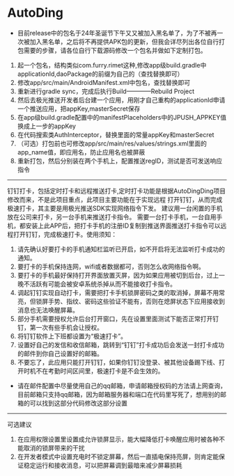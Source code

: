 # AutoDing
+ 目前release中的包名于24年圣诞节下午又又被加入黑名单了，为了不被再一次被加入黑名单，之后将不再提供APK包的更新，但我会详尽列出各位自行打包需要的步骤，请各位自行下载源码修改一个包名并做如下定制打包。
1. 起一个包名，结构类似com.furry.rimet这种,修改app级build.gradle中applicationId,daoPackage的前缀为自己的（查找替换即可）
2. 修改app/src/main/AndroidManifest.xml中包名，查找替换即可
3. 重新进行gradle sync，完成后执行Build————Rebuild Project
4. 然后去极光推送开发者后台建一个应用，用刚才自己重构的applicationId申请一个推送应用，把appKey,masterSecret保存
5. 在app级build.gradle配置中的manifestPlaceholders中的JPUSH_APPKEY值换成上一步的appKey
6. 在代码搜索类AuthInterceptor，替换里面的常量appKey和masterSecret
7. （可选）打包前也可修改app/src/main/res/values/strings.xml里面的app_name值，即应用名，防止应用名也被屏蔽
8. 重新打包，然后分别装在两个手机上，配置推送regID，测试是否可发送响应指令
-------------
钉钉打卡，包括定时打卡和远程推送打卡,定时打卡功能是根据AutoDingDing项目修改而来，不是此项目重点，此项目主要功能在于实现远程
打开钉钉，从而完成极速打卡，其主要是用极光推送SDK实现网络指令下发。
建议用一台闲置的手机放在公司来打卡，另一台手机来推送打卡指令。
需要一台打卡手机，一台自用手机，都安装上此APP后，把打卡手机的注册ID复制到推送界面推送打卡指令可以远程打开钉钉，完成极速打卡。使用须知：
1. 请先确认好要打卡的手机通知栏监听已开启，如不开启将无法监听打卡成功的通知。
2. 要打卡的手机保持连网，wifi或者数据都可，否则怎么收网络指令啊。
3. 要打卡的手机最好保持打开界面放置灭屏，因为如果应用被切到后台，过上一晚不活跃有可能会被安卓系统杀掉从而不能接收打卡指令。
4. 调起钉钉实现自动打卡，需要把打卡手机锁屏密码之类的取消掉，屏幕不用常亮，但锁屏手势、指纹、密码这些验证不能有，否则在熄屏状态下应用接收到消息也无法唤醒屏幕。
5. 部分手机需要授权允许后台打开窗口，先在设置里面测试下能否正常打开钉钉，第一次有些手机会让授权。
6. 将钉钉软件上下班都设置为“极速打卡”。
7. 设置好自己的发信和收信邮箱，跳转到“钉钉”打卡成功后会发送一封打卡成功的邮件到你自己设置好的邮箱。
8. 不要忘了，此应用只能打开钉钉，如果你钉钉没登录、被其他设备踢下线、打开时机不在考勤时间区间里，极速打卡是不会生效的。

+ 请在邮件配置中尽量使用自己的qq邮箱，申请邮箱授权码的方法请上网查询，目前邮箱只支持qq邮箱，因为邮箱服务器和端口在代码里写死了，想用别的邮箱的可以找到这部分代码修改这部分设置
-------------
可选建议
1. 在应用权限设置里设置成允许锁屏显示，能大幅降低打卡唤醒应用时被各种不能取消的锁屏带来的干扰
2. 在开发者模式中设置充电时不锁定屏幕，然后一直插电保持亮屏，则肯定能保证稳定运行和接收消息，可以把屏幕调到最暗来减少屏幕损耗

